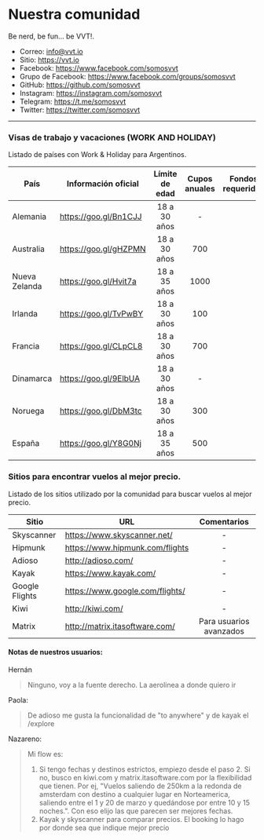 # Nuestra comunidad
Be nerd, be fun... be VVT!.  

- Correo: info@vvt.io
- Sitio: https://vvt.io
- Facebook: https://www.facebook.com/somosvvt
- Grupo de Facebook: https://www.facebook.com/groups/somosvvt
- GitHub: https://github.com/somosvvt
- Instagram: https://instagram.com/somosvvt
- Telegram: https://t.me/somosvvt 
- Twitter: https://twitter.com/somosvvt

***


### Visas de trabajo y vacaciones (WORK AND HOLIDAY)

Listado de países con Work & Holiday para Argentinos. 

| País | Información oficial | Límite de edad | Cupos anuales | Fondos requeridos 
| ------ | ------ | :------: |:------: | :------: |
| Alemania | https://goo.gl/Bn1CJJ | 18 a 30 años | - | 
| Australia | https://goo.gl/gHZPMN | 18 a 30 años | 700 | 
| Nueva Zelanda | https://goo.gl/Hvit7a | 18 a 35 años | 1000 | 
| Irlanda | https://goo.gl/TvPwBY | 18 a 30 años | 100 | 
| Francia | https://goo.gl/CLpCL8 | 18 a 30 años | 700 | 
| Dinamarca | https://goo.gl/9ElbUA | 18 a 30 años | - | 
| Noruega | https://goo.gl/DbM3tc | 18 a 30 años | 300 |
| España | https://goo.gl/Y8G0Nj | 18 a 35 años | 500 | 

### Sitios para encontrar vuelos al mejor precio. 

Listado de los sitios utilizado por la comunidad para buscar vuelos al mejor precio.  

| Sitio | URL | Comentarios
| ------ | ------ | :------: |
| Skyscanner | https://www.skyscanner.net/ | - |
| Hipmunk | https://www.hipmunk.com/flights | - |
| Adioso | http://adioso.com/ | - |
| Kayak | https://www.kayak.com/ | - |
| Google Flights | https://www.google.com/flights/ | - |
| Kiwi | http://kiwi.com/ | - |
| Matrix | http://matrix.itasoftware.com/ | Para usuarios avanzados |

#### Notas de nuestros usuarios: 

Hernán
> Ninguno, voy a la fuente derecho. La aerolinea a donde quiero ir

Paola:
> De adioso me gusta la funcionalidad de "to anywhere" y de kayak el /explore

Nazareno:
> Mi flow es: 
>
> 1. Si tengo fechas y destinos estrictos, empiezo desde el paso 2. Si no, busco en kiwi.com y matrix.itasoftware.com por la flexibilidad que tienen. Por ej, "Vuelos saliendo de 250km a la redonda de amsterdam con destino a cualquier lugar en Norteamerica, saliendo entre el 1 y 20 de marzo y quedándose por entre 10 y 15 noches.". Con eso elijo las que parecen ser mejores fechas. 
> 2. Kayak y skyscanner para comparar precios. El booking lo hago por donde sea que indique mejor precio

